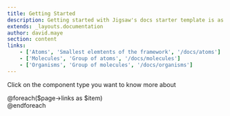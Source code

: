 ```yaml
---
title: Getting Started
description: Getting started with Jigsaw's docs starter template is as easy as 1, 2, 3.
extends: _layouts.documentation
author: david.maye
section: content
links:
    - ['Atoms', 'Smallest elemtents of the framework', '/docs/atoms']
    - ['Molecules', 'Group of atoms', '/docs/molecules']
    - ['Organisms', 'Group of molecules', '/docs/organisms']
---
```


Click on the component type you want to know more about

<div class="row">
@foreach($page->links as $item)
    <div class="col">
            <x-molecules.ti-card :title="$item[0]" :subtitle="$item[1]" variant="auto-size" :url="$item[2]" url_text="Access">
            </x-molecules.ti-card>
    </div>
@endforeach
</div>
